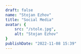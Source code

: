 ```yaml
---
draft: false
name: "Stojan Ezhov"
title: "Social Media"
avatar: {
    src: "/stole.jpg",
    alt: "Stojan Ezhov"
}
publishDate: "2022-11-08 15:39"
---
```

